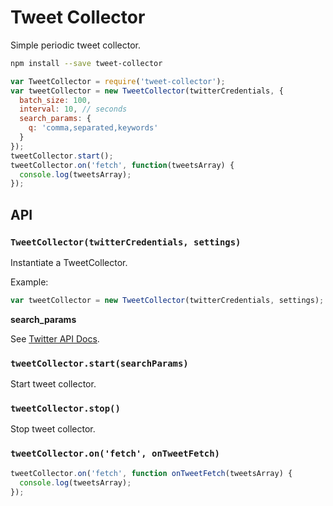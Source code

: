 # Tweet Collector

Simple periodic tweet collector.

```bash
npm install --save tweet-collector
```

```javascript
var TweetCollector = require('tweet-collector');
var tweetCollector = new TweetCollector(twitterCredentials, {
  batch_size: 100,
  interval: 10, // seconds
  search_params: {
    q: 'comma,separated,keywords'
  }
});
tweetCollector.start();
tweetCollector.on('fetch', function(tweetsArray) {
  console.log(tweetsArray);
});
```

## API

### `TweetCollector(twitterCredentials, settings)`

Instantiate a TweetCollector.

Example: 

```javascript
var tweetCollector = new TweetCollector(twitterCredentials, settings);
```
**search_params**

See [Twitter API Docs](https://dev.twitter.com/rest/reference/get/search/tweets).

### `tweetCollector.start(searchParams)`

Start tweet collector.


### `tweetCollector.stop()`

Stop tweet collector.

### `tweetCollector.on('fetch', onTweetFetch)`

```javascript
tweetCollector.on('fetch', function onTweetFetch(tweetsArray) {
  console.log(tweetsArray);
});
```